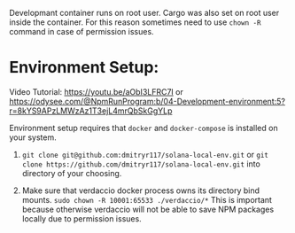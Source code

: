 Developmant container runs on root user. Cargo was also set on root user inside the container.
For this reason sometimes need to use `chown -R ` command in case of permission issues.

# Environment Setup:

Video Tutorial: 
https://youtu.be/aObI3LFRC7I
or
https://odysee.com/@NpmRunProgram:b/04-Development-environment:5?r=8kYS9APzLMWzAz1T3ejL4mrQbSkGgYLp

Environment setup requires that `docker` and `docker-compose` is installed on your system.

1. `git clone git@github.com:dmitryr117/solana-local-env.git`
or `git clone https://github.com/dmitryr117/solana-local-env.git`
into directory of your choosing.

2. Make sure that verdaccio docker process owns its directory bind mounts.
`sudo chown -R 10001:65533 ./verdaccio/*` This is important because otherwise
verdaccio will not be able to save NPM packages locally due to permission issues.

